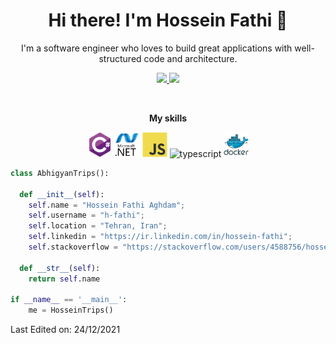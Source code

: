 <h1 align="center">
  <b>Hi there! I'm Hossein Fathi 👋</b>
</h1>
<p align="center">
I'm a software engineer who loves to build great applications with well-structured code and architecture.
</p>

<p align="center">
 <a href="https://ir.linkedin.com/in/hossein-fathi" target="_blank">
  <img src="https://img.icons8.com/fluent/48/000000/linkedin.png" />
 </a>
  
 <a href="https://stackoverflow.com/users/4588756/hossein" target="_blank">
  <img src="https://img.icons8.com/fluent/48/000000/stackoverflow.png" />
 </a>
</p>


<br>


<p align="center"> 
 <strong>
  My skills
  </strong>
</p>

<p align="center"> 
  <img src="https://raw.githubusercontent.com/devicons/devicon/master/icons/csharp/csharp-original.svg" alt="csharp" width="40" height="40" />
  <img src="https://raw.githubusercontent.com/devicons/devicon/master/icons/dot-net/dot-net-original-wordmark.svg" alt="dotnet" width="40" height="40" />
  <img src="https://raw.githubusercontent.com/devicons/devicon/master/icons/javascript/javascript-original.svg" alt="javascript" width="40" height="40" />
  <img src="https://raw.githubusercontent.com/devicons/devicon/master/icons/typescript/sql-server.svg" alt="typescript" width="40" height="40" />
  <img src="https://raw.githubusercontent.com/devicons/devicon/master/icons/docker/docker-original-wordmark.svg" alt="docker" width="40" height="40" />

</p>




```python
class AbhigyanTrips():
    
  def __init__(self):
    self.name = "Hossein Fathi Aghdam";
    self.username = "h-fathi";
    self.location = "Tehran, Iran";
    self.linkedin = "https://ir.linkedin.com/in/hossein-fathi";
    self.stackoverflow = "https://stackoverflow.com/users/4588756/hossein";
  
  def __str__(self):
    return self.name

if __name__ == '__main__':
    me = HosseinTrips()
```


Last Edited on: 24/12/2021
